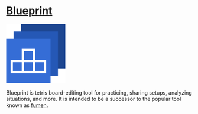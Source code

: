 # [Blueprint][bp]

![Blueprint Logo](assets/icon/160x160.png)

Blueprint is tetris board-editing tool for practicing, sharing setups, analyzing
situations, and more. It is intended to be a successor to the popular tool known as
[fumen][fumen].


[bp]: https://bp.tali.software/
[fumen]: http://fumen.zui.jp/
